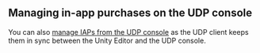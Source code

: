 ## Managing in-app purchases on the UDP console

You can also [manage IAPs from the UDP console](Editing_your_game_information_on_the_UDP_console.md) as the UDP client keeps them in sync between the Unity Editor and the UDP console.

